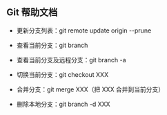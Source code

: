 ## Git 帮助文档

- 更新分支列表：git remote update origin --prune

- 查看当前分支：git branch

- 查看当前分支及远程分支：git branch -a

- 切换当前分支：git checkout XXX

- 合并分支：git merge XXX（把 XXX 合并到当前分支）

- 删除本地分支：git branch -d XXX